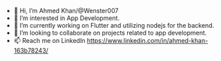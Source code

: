 - 👋 Hi, I’m Ahmed Khan/@Wenster007
- 👀 I’m interested in App Development.
- 🌱 I’m currently working on Flutter and utilizing nodejs for the backend.
- 💞️ I’m looking to collaborate on projects related to app development.
- 📫 Reach me on LinkedIn https://www.linkedin.com/in/ahmed-khan-163b78243/
<!---
Wenster007/Wenster007 is a ✨ special ✨ repository because its `README.md` (this file) appears on your GitHub profile.
You can click the Preview link to take a look at your changes.
--->
